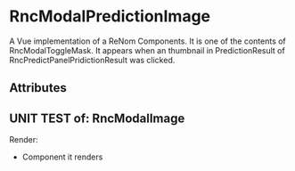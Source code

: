 # RncModalPredictionImage

A Vue implementation of a ReNom Components.
It is one of the contents of RncModalToggleMask.
It appears when an thumbnail in PredictionResult of RncPredictPanelPridictionResult was clicked.



## Attributes

## UNIT TEST of: RncModalImage

Render:
- Component it renders
